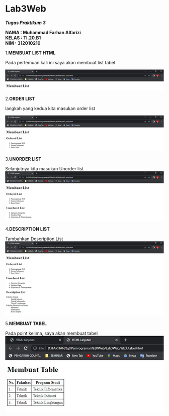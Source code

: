 # Lab3Web

_**Tugas Praktikum 3**_

**NAMA      : Muhammad Farhan Alfarizi**<br>
**KELAS     : TI.20.B1**<br>
**NIM       : 312010210**

1.**MEMBUAT LIST HTML**

Pada pertemuan kali ini saya akan membuat list tabel 

![Membuat List HTML](screenshoot/membuatlist1.JPG)

2.**ORDER LIST**

langkah yang kedua kita masukan order list

![Order List](screenshoot/orderlist.JPG)

3.**UNORDER LIST**

Selanjutnya kita masukan Unorder list
![Unorder List](screenshoot/unorderlist.JPG)

4.**DESCRIPTION LIST**

Tambahkan Description List
![Description list](screenshoot/descriptionlist.JPG)


5.**MEMBUAT TABEL**

Pada point kelima, saya akan membuat tabel
![Membuat Tabel](screenshoot/membuattabel.JPG)
